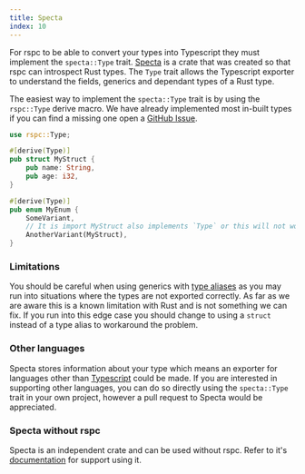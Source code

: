 ```yaml
---
title: Specta
index: 10
---
```


For rspc to be able to convert your types into Typescript they must implement the `specta::Type` trait. [Specta](https://github.com/oscartbeaumont/rspc/tree/main/specta) is a crate that was created so that rspc can introspect Rust types. The `Type` trait allows the Typescript exporter to understand the fields, generics and dependant types of a Rust type.

The easiest way to implement the `specta::Type` trait is by using the `rspc::Type` derive macro. We have already implemented most in-built types if you can find a missing one open a [GitHub Issue](https://github.com/oscartbeaumont/rspc).

```rust
use rspc::Type;

#[derive(Type)]
pub struct MyStruct {
    pub name: String,
    pub age: i32,
}

#[derive(Type)]
pub enum MyEnum {
    SomeVariant,
    // It is import MyStruct also implements `Type` or this will not work
    AnotherVariant(MyStruct),
}
```

### Limitations

You should be careful when using generics with [type aliases](https://doc.rust-lang.org/reference/items/type-aliases.html) as you may run into situations where the types are not exported correctly. As far as we are aware this is a known limitation with Rust and is not something we can fix. If you run into this edge case you should change to using a `struct` instead of a type alias to workaround the problem.

### Other languages

Specta stores information about your type which means an exporter for languages other than [Typescript](https://www.typescriptlang.org) could be made. If you are interested in supporting other languages, you can do so directly using the `specta::Type` trait in your own project, however a pull request to Specta would be appreciated.

### Specta without rspc

Specta is an independent crate and can be used without rspc. Refer to it's [documentation](https://docs.rs/specta) for support using it.
